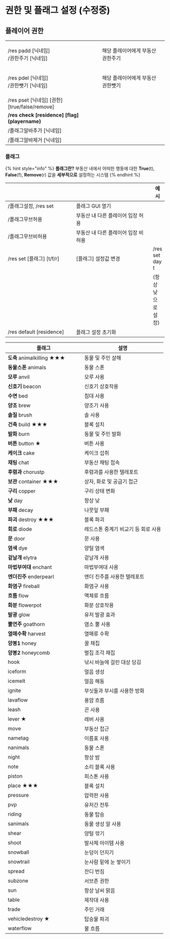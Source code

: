# 권한 및 플래그 설정 (수정중)

## 플레이어 권한

|                                                   |                    |   |
| ------------------------------------------------- | ------------------ | - |
| <p>/res padd [닉네임]<br>/권한주기 [닉네임]</p>             | 해당 플레이어에게 부동산 권한주기 |   |
| <p>/res pdel [닉네임]<br>/권한뺏기 [닉네임]</p>             | 해당 플레이어에게 부동산 권한뻇기 |   |
| /res pset \[닉네임] \[권한] \[true/false/remove]       |                    |   |
| **/res check \[residence] \[flag] (playername)**  |                    |   |
| /플래그알바추가 \[닉네임]                                   |                    |   |
| /플래그알바제거 \[닉네임]                                   |                    |   |

### 플래그

{% hint style="info" %}
**플래그란?** 부동산 내에서 어떠한 행동에 대한 **True**(t), **False**(f), **Remove**(r) 값을 **세부적으로** 설정하는 시스템
{% endhint %}

<table data-header-hidden><thead><tr><th width="243.33333333333331"></th><th width="303"></th><th>예시</th></tr></thead><tbody><tr><td>/플래그설정, /res set</td><td>플래그 GUI 열기</td><td></td></tr><tr><td>/플래그무브허용</td><td>부동산 내 다른 플레이어 입장 허용</td><td>​</td></tr><tr><td>/플래그무브비허용</td><td>부동산 내 다른 플레이어 입장 비허용</td><td>​</td></tr><tr><td>/res set [플래그] [t/f/r]</td><td>[플래그] 설정값 변경</td><td>/res set day t</td></tr><tr><td></td><td>​</td><td>​(항상 낮으로 설정)</td></tr><tr><td>/res default [residence]</td><td>플래그 설정 초기화</td><td></td></tr></tbody></table>

<table><thead><tr><th width="226">플래그</th><th>설명</th></tr></thead><tbody><tr><td><strong>도축</strong> animalkilling ★★★</td><td>동물 및 주민 살해</td></tr><tr><td><strong>동물스폰</strong> animals</td><td>동물 스폰</td></tr><tr><td><strong>모루</strong> anvil</td><td>모루 사용</td></tr><tr><td><strong>신호기</strong> beacon</td><td>신호기 상호작용</td></tr><tr><td><strong>수면</strong> bed</td><td>침대 사용</td></tr><tr><td><strong>양조</strong> brew</td><td>양조기 사용</td></tr><tr><td><strong>솔질</strong> brush</td><td>솔 사용</td></tr><tr><td><strong>건축</strong> build ★★★</td><td>블록 설치</td></tr><tr><td><strong>발화</strong> burn</td><td>동물 및 주민 발화</td></tr><tr><td><strong>버튼</strong> button ★</td><td>버튼 사용</td></tr><tr><td><strong>케이크</strong> cake</td><td>케이크 섭취</td></tr><tr><td><strong>채팅</strong> chat</td><td>부동산 채팅 접속</td></tr><tr><td><strong>후렴과</strong> chorustp</td><td>후렴과를 사용한 텔레포트</td></tr><tr><td><strong>보관</strong> container ★★★</td><td>상자, 화로 및 공급기 접근</td></tr><tr><td><strong>구리</strong> copper</td><td>구리 상태 변화</td></tr><tr><td><strong>낮</strong> day</td><td>항상 낮</td></tr><tr><td><strong>부패</strong> decay</td><td>나뭇잎 부패</td></tr><tr><td><strong>파괴</strong> destroy ★★★</td><td>블록 파괴</td></tr><tr><td><strong>회로</strong> diode</td><td>레드스톤 중계기 비교기 등 회로 사용</td></tr><tr><td><strong>문</strong> door</td><td>문 사용</td></tr><tr><td><strong>염색</strong> dye</td><td>양털 염색</td></tr><tr><td><strong>겉날개</strong> elytra</td><td>겉날개 사용</td></tr><tr><td><strong>마법부여대</strong> enchant</td><td>마법부여대 사용</td></tr><tr><td><strong>엔더진주</strong> enderpearl</td><td>엔더 진주를 사용한 텔레포트</td></tr><tr><td><strong>화염구</strong> fireball</td><td>화염구 사용</td></tr><tr><td><strong>흐름</strong> flow</td><td>액체류 흐름</td></tr><tr><td><strong>화분</strong> flowerpot</td><td>화분 상호작용</td></tr><tr><td><strong>발광</strong> glow</td><td>유저 발광 효과</td></tr><tr><td><strong>뿔연주</strong> goathorn</td><td>염소 뿔 사용</td></tr><tr><td><strong>열매수확</strong> harvest</td><td>열매류 수확</td></tr><tr><td><strong>양봉1</strong> honey</td><td>꿀 채집</td></tr><tr><td><strong>양봉2</strong> honeycomb</td><td>벌집 조각 채집</td></tr><tr><td>hook</td><td>낚시 바늘에 걸린 대상 당김</td></tr><tr><td>iceform</td><td>얼음 생성</td></tr><tr><td>icemelt</td><td>얼음 해동</td></tr><tr><td>ignite</td><td>부싯돌과 부시를 사용한 방화</td></tr><tr><td>lavaflow</td><td>용암 흐름</td></tr><tr><td>leash</td><td>끈 사용</td></tr><tr><td>lever ★</td><td>레버 사용</td></tr><tr><td>move</td><td>부동산 접근</td></tr><tr><td>nametag</td><td>이름표 사용</td></tr><tr><td>nanimals</td><td>동물 스폰</td></tr><tr><td>night</td><td>항상 밤</td></tr><tr><td>note</td><td>소리 블록 사용</td></tr><tr><td>piston</td><td>피스톤 사용</td></tr><tr><td>place ★★★</td><td>블록 설치</td></tr><tr><td>pressure</td><td>압력판 사용</td></tr><tr><td>pvp</td><td>유저간 전투</td></tr><tr><td>riding</td><td>동물 탑승</td></tr><tr><td>sanimals</td><td>동물 생성 알 사용</td></tr><tr><td>shear</td><td>양털 깎기</td></tr><tr><td>shoot</td><td>발사체 아이템 사용</td></tr><tr><td>snowball</td><td>눈덩이 던지기</td></tr><tr><td>snowtrail</td><td>눈사람 밑에 눈 쌓이기</td></tr><tr><td>spread</td><td>잔디 번짐</td></tr><tr><td>subzone</td><td>서브존 권한</td></tr><tr><td>sun</td><td>항상 날씨 맑음</td></tr><tr><td>table</td><td>제작대 사용</td></tr><tr><td>trade</td><td>주민 거래</td></tr><tr><td>vehicledestroy ★</td><td>탑승물 파괴</td></tr><tr><td>waterflow</td><td>물 흐름</td></tr></tbody></table>
